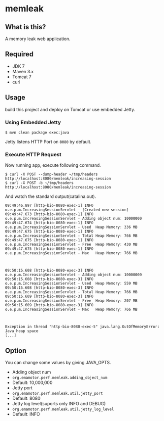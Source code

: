 # memleak

## What is this?

A memory leak web application.

## Required

* JDK 7
* Maven 3.x
* Tomcat 7
* curl

## Usage

build this project and deploy on Tomcat or use embedded Jetty.

### Using Embedded Jetty

~~~
$ mvn clean package exec:java
~~~
Jetty listens HTTP Port on `8080` by default.

### Execute HTTP Request

Now running app, execute following command.

~~~
$ curl -X POST --dump-header ~/tmp/headers http://localhost:8080/memleak/increasing-session
$ curl -X POST -b ~/tmp/headers http://localhost:8080/memleak/increasing-session
~~~

And watch the standard output(catalina.out).

~~~
09:49:46.897 [http-bio-8080-exec-1] INFO  o.e.p.m.IncreasingSessionServlet - [Created new session]
09:49:47.673 [http-bio-8080-exec-1] INFO  o.e.p.m.IncreasingSessionServlet - Adding object num: 10000000
09:49:47.674 [http-bio-8080-exec-1] INFO  o.e.p.m.IncreasingSessionServlet - Used  Heap Memory: 336 MB
09:49:47.675 [http-bio-8080-exec-1] INFO  o.e.p.m.IncreasingSessionServlet - Total Heap Memory: 766 MB
09:49:47.675 [http-bio-8080-exec-1] INFO  o.e.p.m.IncreasingSessionServlet - Free  Heap Memory: 430 MB
09:49:47.675 [http-bio-8080-exec-1] INFO  o.e.p.m.IncreasingSessionServlet - Max   Heap Memory: 766 MB



09:50:15.608 [http-bio-8080-exec-3] INFO  o.e.p.m.IncreasingSessionServlet - Adding object num: 10000000
09:50:15.608 [http-bio-8080-exec-3] INFO  o.e.p.m.IncreasingSessionServlet - Used  Heap Memory: 559 MB
09:50:15.608 [http-bio-8080-exec-3] INFO  o.e.p.m.IncreasingSessionServlet - Total Heap Memory: 766 MB
09:50:15.609 [http-bio-8080-exec-3] INFO  o.e.p.m.IncreasingSessionServlet - Free  Heap Memory: 207 MB
09:50:15.609 [http-bio-8080-exec-3] INFO  o.e.p.m.IncreasingSessionServlet - Max   Heap Memory: 766 MB



Exception in thread "http-bio-8080-exec-5" java.lang.OutOfMemoryError: Java heap space
[...]
~~~


## Option

You can change some values by giving JAVA_OPTS.

* Adding object num
 * `org.emamotor.perf.memleak.adding_object_num`
 * Default: 10,000,000
* Jetty port 
 * `org.emamotor.perf.memleak.util.jetty_port`
 * Default: 8080
* Jetty log level(suports only INFO and DEBUG)
 * `org.emamotor.perf.memleak.util.jetty_log_level`
 * Default: INFO
